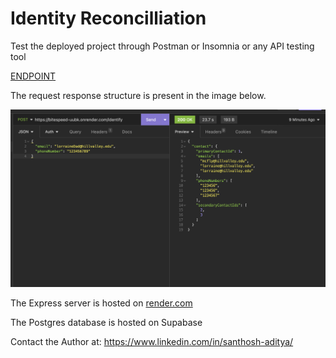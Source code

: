 # **Identity Reconcilliation**

Test the deployed project through Postman or Insomnia or any API testing tool

[ENDPOINT](https://bitespeed-uubk.onrender.com/identify)

The request response structure is present in the image below.

![image.png](image.png)

The Express server is hosted on [render.com](render.com)

The Postgres database is hosted on Supabase

Contact the Author at:
https://www.linkedin.com/in/santhosh-aditya/